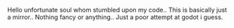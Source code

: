 Hello unfortunate soul whom stumbled upon my code..  This is basically just a mirror..  Nothing fancy or anything..  Just a poor attempt at godot i guess.